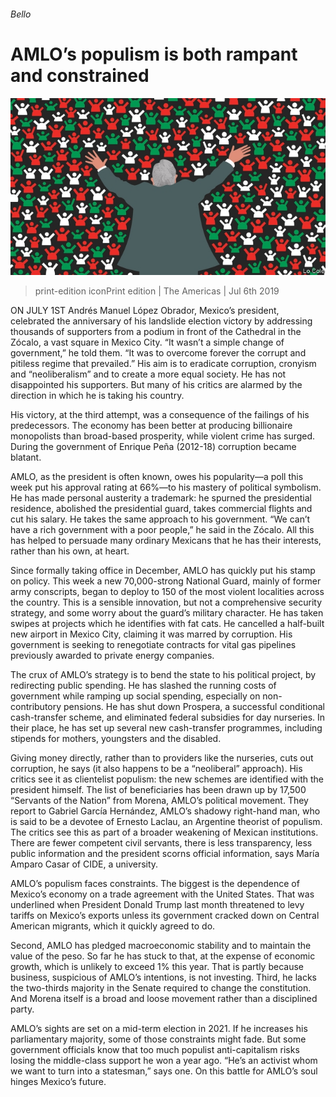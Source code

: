 ###### Bello

# AMLO’s populism is both rampant and constrained 

![image](images/20190706_AMD001.jpg) 

> print-edition iconPrint edition | The Americas | Jul 6th 2019 

ON JULY 1ST Andrés Manuel López Obrador, Mexico’s president, celebrated the anniversary of his landslide election victory by addressing thousands of supporters from a podium in front of the Cathedral in the Zócalo, a vast square in Mexico City. “It wasn’t a simple change of government,” he told them. “It was to overcome forever the corrupt and pitiless regime that prevailed.” His aim is to eradicate corruption, cronyism and “neoliberalism” and to create a more equal society. He has not disappointed his supporters. But many of his critics are alarmed by the direction in which he is taking his country. 

His victory, at the third attempt, was a consequence of the failings of his predecessors. The economy has been better at producing billionaire monopolists than broad-based prosperity, while violent crime has surged. During the government of Enrique Peña (2012-18) corruption became blatant. 

AMLO, as the president is often known, owes his popularity—a poll this week put his approval rating at 66%—to his mastery of political symbolism. He has made personal austerity a trademark: he spurned the presidential residence, abolished the presidential guard, takes commercial flights and cut his salary. He takes the same approach to his government. “We can’t have a rich government with a poor people,” he said in the Zócalo. All this has helped to persuade many ordinary Mexicans that he has their interests, rather than his own, at heart. 

Since formally taking office in December, AMLO has quickly put his stamp on policy. This week a new 70,000-strong National Guard, mainly of former army conscripts, began to deploy to 150 of the most violent localities across the country. This is a sensible innovation, but not a comprehensive security strategy, and some worry about the guard’s military character. He has taken swipes at projects which he identifies with fat cats. He cancelled a half-built new airport in Mexico City, claiming it was marred by corruption. His government is seeking to renegotiate contracts for vital gas pipelines previously awarded to private energy companies. 

The crux of AMLO’s strategy is to bend the state to his political project, by redirecting public spending. He has slashed the running costs of government while ramping up social spending, especially on non-contributory pensions. He has shut down Prospera, a successful conditional cash-transfer scheme, and eliminated federal subsidies for day nurseries. In their place, he has set up several new cash-transfer programmes, including stipends for mothers, youngsters and the disabled. 

Giving money directly, rather than to providers like the nurseries, cuts out corruption, he says (it also happens to be a “neoliberal” approach). His critics see it as clientelist populism: the new schemes are identified with the president himself. The list of beneficiaries has been drawn up by 17,500 “Servants of the Nation” from Morena, AMLO’s political movement. They report to Gabriel García Hernández, AMLO’s shadowy right-hand man, who is said to be a devotee of Ernesto Laclau, an Argentine theorist of populism. The critics see this as part of a broader weakening of Mexican institutions. There are fewer competent civil servants, there is less transparency, less public information and the president scorns official information, says María Amparo Casar of CIDE, a university. 

AMLO’s populism faces constraints. The biggest is the dependence of Mexico’s economy on a trade agreement with the United States. That was underlined when President Donald Trump last month threatened to levy tariffs on Mexico’s exports unless its government cracked down on Central American migrants, which it quickly agreed to do. 

Second, AMLO has pledged macroeconomic stability and to maintain the value of the peso. So far he has stuck to that, at the expense of economic growth, which is unlikely to exceed 1% this year. That is partly because business, suspicious of AMLO’s intentions, is not investing. Third, he lacks the two-thirds majority in the Senate required to change the constitution. And Morena itself is a broad and loose movement rather than a disciplined party. 

AMLO’s sights are set on a mid-term election in 2021. If he increases his parliamentary majority, some of those constraints might fade. But some government officials know that too much populist anti-capitalism risks losing the middle-class support he won a year ago. “He’s an activist whom we want to turn into a statesman,” says one. On this battle for AMLO’s soul hinges Mexico’s future. 


